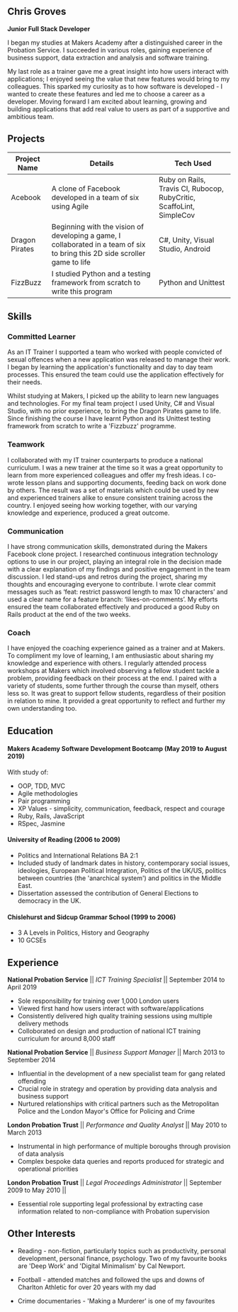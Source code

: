 ## Chris Groves

**Junior Full Stack Developer**

I began my studies at Makers Academy after a distinguished career in the Probation Service. I succeeded in various roles, gaining experience of business support, data extraction and analysis and software training. 

My last role as a trainer gave me a great insight into how users interact with applications; I enjoyed seeing the value that new features would bring to my colleagues. This sparked my curiosity as to how software is developed - I wanted to create these features and led me to choose a career as a developer. Moving forward I am excited about learning, growing and building applications that add real value to users as part of a supportive and ambitious team.

## Projects

| Project Name  | Details                                                                 | Tech Used                |
| ------------- | ------------------------------------------------------------------------|--------------------------|
| Acebook       | A clone of Facebook developed in a team of six using Agile              | Ruby on Rails, Travis CI, Rubocop,                                                                                             RubyCritic, ScaffoLint, SimpleCov | 
| Dragon Pirates| Beginning with the vision of developing a game, I collaborated in a team of six to bring this 2D side scroller game to life                                                                     | C#, Unity, Visual Studio, Android |                                                                       
| FizzBuzz      | I studied Python and a testing framework from scratch to write this program |Python and Unittest  |                                                                              

                                                           
                  

## Skills

### Committed Learner

As an IT Trainer I supported a team who worked with people convicted of sexual offences when a new application was released to manage their work. I began by learning the application's functionality and day to day team processes. This ensured the team could use the application effectively for their needs.

Whilst studying at Makers, I picked up the ability to learn new languages and technologies. For my final team project I used Unity, C# and Visual Studio, with no prior experience, to bring the Dragon Pirates game to life. Since finishing the course I have learnt Python and its Unittest testing framework from scratch to write a 'Fizzbuzz' programme.

### Teamwork

I collaborated with my IT trainer counterparts to produce a national curriculum. I was a new trainer at the time so it was a great opportunity to learn from more experienced colleagues and offer my fresh ideas. I co-wrote lesson plans and supporting documents, feeding back on work done by others. The result was a set of materials which could be used by new and experienced trainers alike to ensure consistent training across the country. I enjoyed seeing how working together, with our varying knowledge and experience, produced a great outcome.

### Communication

I have strong communication skills, demonstrated during the Makers Facebook clone project. I researched continuous integration technology options to use in our project, playing an integral role in the decision made with a clear explanation of my findings and positive engagement in the team discussion. I led stand-ups and retros during the project, sharing my thoughts and encouraging everyone to contribute. I wrote clear commit messages such as ‘feat: restrict password length to max 10 characters’ and used a clear name for a feature branch: ‘likes-on-comments’. My efforts ensured the team collaborated effectively and produced a good Ruby on Rails product at the end of the two weeks.

### Coach

I have enjoyed the coaching experience gained as a trainer and at Makers. To compliment my love of learning, I am enthusiastic about sharing my knowledge and experience with others. I regularly attended process workshops at Makers which involved observing a fellow student tackle a problem, providing feedback on their process at the end. I paired with a variety of students, some further through the course than myself, others less so. It was great to support fellow students, regardless of their position in relation to mine. It provided a great opportunity to reflect and further my own understanding too. 


## Education

#### Makers Academy Software Development Bootcamp (May 2019 to August 2019)

With study of:

- OOP, TDD, MVC
- Agile methodologies
- Pair programming
- XP Values - simplicity, communication, feedback, respect and courage
- Ruby, Rails, JavaScript
- RSpec, Jasmine

#### University of Reading (2006 to 2009)

- Politics and International Relations BA 2:1
- Included study of landmark dates in history, contemporary social issues, ideologies, European Political Integration, Politics of the UK/US, politics between countries (the 'anarchical system') and politics in the Middle East. 
- Dissertation assessed the contribution of General Elections to democracy in the UK.

#### Chislehurst and Sidcup Grammar School (1999 to 2006)

- 3 A Levels in Politics, History and Geography
- 10 GCSEs

## Experience

**National Probation Service**  || *ICT Training Specialist* || September 2014 to April 2019

- Sole responsibility for training over 1,000 London users
- Viewed first hand how users interact with software/applications
- Consistently delivered high quality training sessions using multiple delivery methods
- Colloborated on design and production of national ICT training curriculum for around 8,000 staff


**National Probation Service** || *Business Support Manager* || March 2013 to September 2014

- Influential in the development of a new specialist team for gang related offending
- Crucial role in strategy and operation by providing data analysis and business support
- Nurtured relationships with critical partners such as the Metropolitan Police and the London Mayor's Office for Policing and Crime


**London Probation Trust** || *Performance and Quality Analyst* || May 2010 to March 2013 

- Instrumental in high performance of multiple boroughs through provision of data analysis
- Complex bespoke data queries and reports produced for strategic and operational priorities


**London Probation Trust** || *Legal Proceedings Administrator* || September 2009 to May 2010 || 

- Eessential role supporting legal professional by extracting case information related to non-compliance with Probation supervision


## Other Interests

- Reading - non-fiction, particularly topics such as productivity, personal development, personal finance, psychology. Two of my favourite books are 'Deep Work' and 'Digital Minimalism' by Cal Newport. 

- Football - attended matches and followed the ups and downs of Charlton Athletic for over 20 years with my dad

- Crime documentaries - 'Making a Murderer' is one of my favourites


